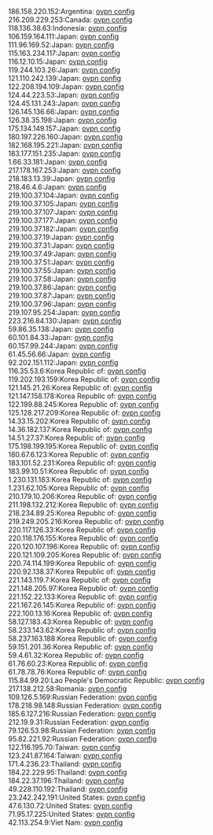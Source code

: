186.158.220.152:Argentina: [ovpn config](vpn/186_158_220_152.ovpn)  
216.209.229.253:Canada: [ovpn config](vpn/216_209_229_253.ovpn)  
118.136.38.63:Indonesia: [ovpn config](vpn/118_136_38_63.ovpn)  
106.159.164.111:Japan: [ovpn config](vpn/106_159_164_111.ovpn)  
111.96.169.52:Japan: [ovpn config](vpn/111_96_169_52.ovpn)  
115.163.234.117:Japan: [ovpn config](vpn/115_163_234_117.ovpn)  
116.12.10.15:Japan: [ovpn config](vpn/116_12_10_15.ovpn)  
119.244.103.26:Japan: [ovpn config](vpn/119_244_103_26.ovpn)  
121.110.242.139:Japan: [ovpn config](vpn/121_110_242_139.ovpn)  
122.208.194.109:Japan: [ovpn config](vpn/122_208_194_109.ovpn)  
124.44.223.53:Japan: [ovpn config](vpn/124_44_223_53.ovpn)  
124.45.131.243:Japan: [ovpn config](vpn/124_45_131_243.ovpn)  
126.145.136.66:Japan: [ovpn config](vpn/126_145_136_66.ovpn)  
126.38.35.198:Japan: [ovpn config](vpn/126_38_35_198.ovpn)  
175.134.149.157:Japan: [ovpn config](vpn/175_134_149_157.ovpn)  
180.197.226.160:Japan: [ovpn config](vpn/180_197_226_160.ovpn)  
182.168.195.221:Japan: [ovpn config](vpn/182_168_195_221.ovpn)  
183.177.151.235:Japan: [ovpn config](vpn/183_177_151_235.ovpn)  
1.66.33.181:Japan: [ovpn config](vpn/1_66_33_181.ovpn)  
217.178.167.253:Japan: [ovpn config](vpn/217_178_167_253.ovpn)  
218.183.13.39:Japan: [ovpn config](vpn/218_183_13_39.ovpn)  
218.46.4.6:Japan: [ovpn config](vpn/218_46_4_6.ovpn)  
219.100.37.104:Japan: [ovpn config](vpn/219_100_37_104.ovpn)  
219.100.37.105:Japan: [ovpn config](vpn/219_100_37_105.ovpn)  
219.100.37.107:Japan: [ovpn config](vpn/219_100_37_107.ovpn)  
219.100.37.177:Japan: [ovpn config](vpn/219_100_37_177.ovpn)  
219.100.37.182:Japan: [ovpn config](vpn/219_100_37_182.ovpn)  
219.100.37.19:Japan: [ovpn config](vpn/219_100_37_19.ovpn)  
219.100.37.31:Japan: [ovpn config](vpn/219_100_37_31.ovpn)  
219.100.37.49:Japan: [ovpn config](vpn/219_100_37_49.ovpn)  
219.100.37.51:Japan: [ovpn config](vpn/219_100_37_51.ovpn)  
219.100.37.55:Japan: [ovpn config](vpn/219_100_37_55.ovpn)  
219.100.37.58:Japan: [ovpn config](vpn/219_100_37_58.ovpn)  
219.100.37.86:Japan: [ovpn config](vpn/219_100_37_86.ovpn)  
219.100.37.87:Japan: [ovpn config](vpn/219_100_37_87.ovpn)  
219.100.37.96:Japan: [ovpn config](vpn/219_100_37_96.ovpn)  
219.107.95.254:Japan: [ovpn config](vpn/219_107_95_254.ovpn)  
223.216.84.130:Japan: [ovpn config](vpn/223_216_84_130.ovpn)  
59.86.35.138:Japan: [ovpn config](vpn/59_86_35_138.ovpn)  
60.101.84.33:Japan: [ovpn config](vpn/60_101_84_33.ovpn)  
60.157.99.244:Japan: [ovpn config](vpn/60_157_99_244.ovpn)  
61.45.56.66:Japan: [ovpn config](vpn/61_45_56_66.ovpn)  
92.202.151.112:Japan: [ovpn config](vpn/92_202_151_112.ovpn)  
116.35.53.6:Korea Republic of: [ovpn config](vpn/116_35_53_6.ovpn)  
119.202.193.159:Korea Republic of: [ovpn config](vpn/119_202_193_159.ovpn)  
121.145.21.26:Korea Republic of: [ovpn config](vpn/121_145_21_26.ovpn)  
121.147.158.178:Korea Republic of: [ovpn config](vpn/121_147_158_178.ovpn)  
122.199.88.245:Korea Republic of: [ovpn config](vpn/122_199_88_245.ovpn)  
125.128.217.209:Korea Republic of: [ovpn config](vpn/125_128_217_209.ovpn)  
14.33.15.202:Korea Republic of: [ovpn config](vpn/14_33_15_202.ovpn)  
14.36.182.137:Korea Republic of: [ovpn config](vpn/14_36_182_137.ovpn)  
14.51.27.37:Korea Republic of: [ovpn config](vpn/14_51_27_37.ovpn)  
175.198.199.195:Korea Republic of: [ovpn config](vpn/175_198_199_195.ovpn)  
180.67.6.123:Korea Republic of: [ovpn config](vpn/180_67_6_123.ovpn)  
183.101.52.231:Korea Republic of: [ovpn config](vpn/183_101_52_231.ovpn)  
183.99.10.51:Korea Republic of: [ovpn config](vpn/183_99_10_51.ovpn)  
1.230.131.183:Korea Republic of: [ovpn config](vpn/1_230_131_183.ovpn)  
1.231.62.105:Korea Republic of: [ovpn config](vpn/1_231_62_105.ovpn)  
210.179.10.206:Korea Republic of: [ovpn config](vpn/210_179_10_206.ovpn)  
211.198.132.212:Korea Republic of: [ovpn config](vpn/211_198_132_212.ovpn)  
218.234.89.25:Korea Republic of: [ovpn config](vpn/218_234_89_25.ovpn)  
219.249.205.216:Korea Republic of: [ovpn config](vpn/219_249_205_216.ovpn)  
220.117.126.33:Korea Republic of: [ovpn config](vpn/220_117_126_33.ovpn)  
220.118.176.155:Korea Republic of: [ovpn config](vpn/220_118_176_155.ovpn)  
220.120.107.196:Korea Republic of: [ovpn config](vpn/220_120_107_196.ovpn)  
220.121.109.205:Korea Republic of: [ovpn config](vpn/220_121_109_205.ovpn)  
220.74.114.199:Korea Republic of: [ovpn config](vpn/220_74_114_199.ovpn)  
220.92.138.37:Korea Republic of: [ovpn config](vpn/220_92_138_37.ovpn)  
221.143.119.7:Korea Republic of: [ovpn config](vpn/221_143_119_7.ovpn)  
221.148.205.97:Korea Republic of: [ovpn config](vpn/221_148_205_97.ovpn)  
221.152.22.133:Korea Republic of: [ovpn config](vpn/221_152_22_133.ovpn)  
221.167.26.145:Korea Republic of: [ovpn config](vpn/221_167_26_145.ovpn)  
222.100.13.16:Korea Republic of: [ovpn config](vpn/222_100_13_16.ovpn)  
58.127.183.43:Korea Republic of: [ovpn config](vpn/58_127_183_43.ovpn)  
58.233.143.62:Korea Republic of: [ovpn config](vpn/58_233_143_62.ovpn)  
58.237.163.188:Korea Republic of: [ovpn config](vpn/58_237_163_188.ovpn)  
59.151.201.36:Korea Republic of: [ovpn config](vpn/59_151_201_36.ovpn)  
59.4.61.32:Korea Republic of: [ovpn config](vpn/59_4_61_32.ovpn)  
61.76.60.23:Korea Republic of: [ovpn config](vpn/61_76_60_23.ovpn)  
61.78.78.76:Korea Republic of: [ovpn config](vpn/61_78_78_76.ovpn)  
115.84.99.20:Lao People's Democratic Republic: [ovpn config](vpn/115_84_99_20.ovpn)  
217.138.212.58:Romania: [ovpn config](vpn/217_138_212_58.ovpn)  
109.126.5.169:Russian Federation: [ovpn config](vpn/109_126_5_169.ovpn)  
178.218.98.148:Russian Federation: [ovpn config](vpn/178_218_98_148.ovpn)  
185.6.127.216:Russian Federation: [ovpn config](vpn/185_6_127_216.ovpn)  
212.19.9.31:Russian Federation: [ovpn config](vpn/212_19_9_31.ovpn)  
79.126.53.98:Russian Federation: [ovpn config](vpn/79_126_53_98.ovpn)  
95.82.221.92:Russian Federation: [ovpn config](vpn/95_82_221_92.ovpn)  
122.116.195.70:Taiwan: [ovpn config](vpn/122_116_195_70.ovpn)  
123.241.87.164:Taiwan: [ovpn config](vpn/123_241_87_164.ovpn)  
171.4.236.23:Thailand: [ovpn config](vpn/171_4_236_23.ovpn)  
184.22.229.95:Thailand: [ovpn config](vpn/184_22_229_95.ovpn)  
184.22.37.196:Thailand: [ovpn config](vpn/184_22_37_196.ovpn)  
49.228.110.192:Thailand: [ovpn config](vpn/49_228_110_192.ovpn)  
23.242.242.191:United States: [ovpn config](vpn/23_242_242_191.ovpn)  
47.6.130.72:United States: [ovpn config](vpn/47_6_130_72.ovpn)  
71.95.17.225:United States: [ovpn config](vpn/71_95_17_225.ovpn)  
42.113.254.9:Viet Nam: [ovpn config](vpn/42_113_254_9.ovpn)  
